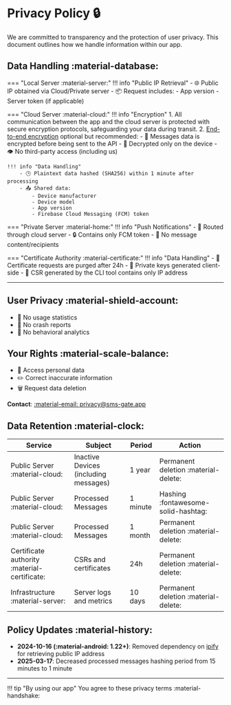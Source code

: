 # Privacy Policy 🔒

We are committed to transparency and the protection of user privacy. This document outlines how we handle information within our app.

## Data Handling :material-database:

=== "Local Server :material-server:"
    !!! info "Public IP Retrieval"
        - 🌐 Public IP obtained via Cloud/Private server
        - 📦 Request includes:
            - App version 
            - Server token (if applicable)

=== "Cloud Server :material-cloud:"
    !!! info "Encryption"
        1. All communication between the app and the cloud server is protected with secure encryption protocols, safeguarding your data during transit.
        2. [End-to-end encryption](./encryption.md) optional but recommended:
            - 🔑 Messages data is encrypted before being sent to the API 
            - 📨 Decrypted only on the device
            - 👁️ No third-party access (including us)

    !!! info "Data Handling"
        - 🕒 Plaintext data hashed (SHA256) within 1 minute after processing
        - 📤 Shared data:
            - Device manufacturer
            - Device model
            - App version
            - Firebase Cloud Messaging (FCM) token

=== "Private Server :material-home:"
    !!! info "Push Notifications"
        - 📲 Routed through cloud server
        - 🔒 Contains only FCM token
        - 🚫 No message content/recipients

=== "Certificate Authority :material-certificate:"
    !!! info "Data Handling"
        - 📝 Certificate requests are purged after 24h
        - 🔑 Private keys generated client-side
        - 📜 CSR generated by the CLI tool contains only IP address

---

## User Privacy :material-shield-account:

- 🚫 No usage statistics
- 🚫 No crash reports
- 🚫 No behavioral analytics

## Your Rights :material-scale-balance:

- 📝 Access personal data
- ✏️ Correct inaccurate information
- 🗑️ Request data deletion  

**Contact**: [:material-email: privacy@sms-gate.app](mailto:privacy@sms-gate.app)

## Data Retention :material-clock:

| Service                                      | Subject                               | Period   | Action                               |
| -------------------------------------------- | ------------------------------------- | -------- | ------------------------------------ |
| Public Server :material-cloud:               | Inactive Devices (including messages) | 1 year   | Permanent deletion :material-delete: |
| Public Server :material-cloud:               | Processed Messages                    | 1 minute | Hashing :fontawesome-solid-hashtag:  |
| Public Server :material-cloud:               | Processed Messages                    | 1 month  | Permanent deletion :material-delete: |
| Certificate authority :material-certificate: | CSRs and certificates                 | 24h      | Permanent deletion :material-delete: |
| Infrastructure :material-server:             | Server logs and metrics               | 10 days  | Permanent deletion :material-delete: |


## Policy Updates :material-history:

- **2024-10-16 (:material-android: 1.22+)**: Removed dependency on [ipify](https://www.ipify.org) for retrieving public IP address
- **2025-03-17**: Decreased processed messages hashing period from 15 minutes to 1 minute

---

!!! tip "By using our app"
    You agree to these privacy terms :material-handshake:
